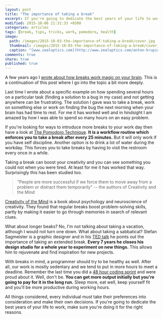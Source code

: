 ```yaml
---
layout: post
title: "The importance of taking a break"
excerpt: If you're going to dedicate the best years of your life to work, make sure you're doing it for the right reasons.
modified: 2015-10-06 21:31:33 +0300
categories: articles
tags: [break, tips, tricks, work, pomodoro, health]
image:
  path: /images/2015-10-03-the-importance-of-taking-a-break/cover.jpg
  thumbnail: /images/2015-10-03-the-importance-of-taking-a-break/cover_thumb.jpg
  caption: "[www.zealoptics.com](http://www.zealoptics.com/anton-krupicka-1)"
comments: true
share: true
published: true
---
```


A few years ago I [wrote about how breaks work magic on your brain]({{site.url}}/articles/programming-tips-and-tricks-%231/ "Link to a post I wrote a few years ago about taking a break"). This is a continuation of this post where I go into the topic a bit more deeply.

Last time I wrote about a specific example on how spending several hours on a particular task (finding a solution to a bug in my case) and not getting anywhere can be frustrating. The solution I gave was to take a break, work on something else or work on finding the bug the next morning when your brain has had time to rest. For me it has worked well and in hindsight I am amazed by how I was able to spend so many hours on an easy problem.

If you're looking for ways to introduce more breaks to your work day then have a look at [The Pomodoro Technique](http://pomodorotechnique.com/ "Pomodoro technique website"). **It is a workflow routine which enforces you to take a break after every 25 minutes.** But it will only work if you have self discipline. Another option is to drink a lot of water during the workday. This forces you to take breaks by having to visit the restroom every once in a while.

Taking a break can boost your creativity and you can see something you could not when you were tired. At least for me it has worked that way. Surprisingly this has been studied too.

>"People are more successful if we force them to move away from a problem or distract them temporarily" -- the authors of Creativity and the Mind

[Creativity of the Mind](http://www.wired.com/2010/02/st_essay_distraction/ "Wired article mentioning the book") is a book about psychology and neuroscience of creativity. They found that regular breaks boost problem-solving skills, partly by making it easier to go through memories in search of relevant clues.

What about longer beaks? No, I'm not talking about taking a vacation, although I would not turn one down. What about taking a sabbatical? Stefan Sagmeister is a graphic designer and in his [TED talk](http://www.ted.com/talks/stefan_sagmeister_the_power_of_time_off "The power of time off - a TED talk by Stefan Sagmeister") he points out the importance of taking an extended break. **Every 7 years he closes his design studio for a whole year to experiment on new things.** This allows him to rejuvenate and find inspiration for new projects.

With breaks in mind, a programmer should try to be healthy as well. After all, our work is mostly sedentary and we tend to put in more hours to meet a deadline. Remember the last time you did a [48 hour coding sprint](https://medium.com/life-learning/work-hard-live-well-ead679cb506d "Work Hard, Live Well - an article by Dustin Moskovitz") and were proud about it. Well, don't be. **You can get more output initially but you're going to pay for it in the long run.** Sleep more, eat well, keep yourself fit and you'll be more productive during working hours.

All things considered, every individual must take their preferences into consideration and make their own decisions. If you're going to dedicate the best years of your life to work, make sure you're doing it for the right reasons.
